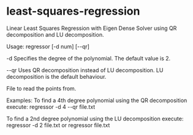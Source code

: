 # least-squares-regression
Linear Least Squares Regression with  Eigen Dense Solver using QR decomposition and LU decomposition.

Usage:
regressor [-d num] [--qr] <filename>

-d
  Specifies the degree of the polynomial. The default value is 2.
  
--qr
  Uses QR decomposition instead of LU decomposition. LU decomposition is the default behaviour.
  
<filename>
  File to read the points from.
  
  
Examples:
  To find a 4th degree polynomial using the QR decomposition execute:
    regressor -d 4 --qr file.txt
  
  
  To find a 2nd degree polynomial using the LU decomposition execute:
    regressor -d 2 file.txt
  or
    regressor file.txt
    
